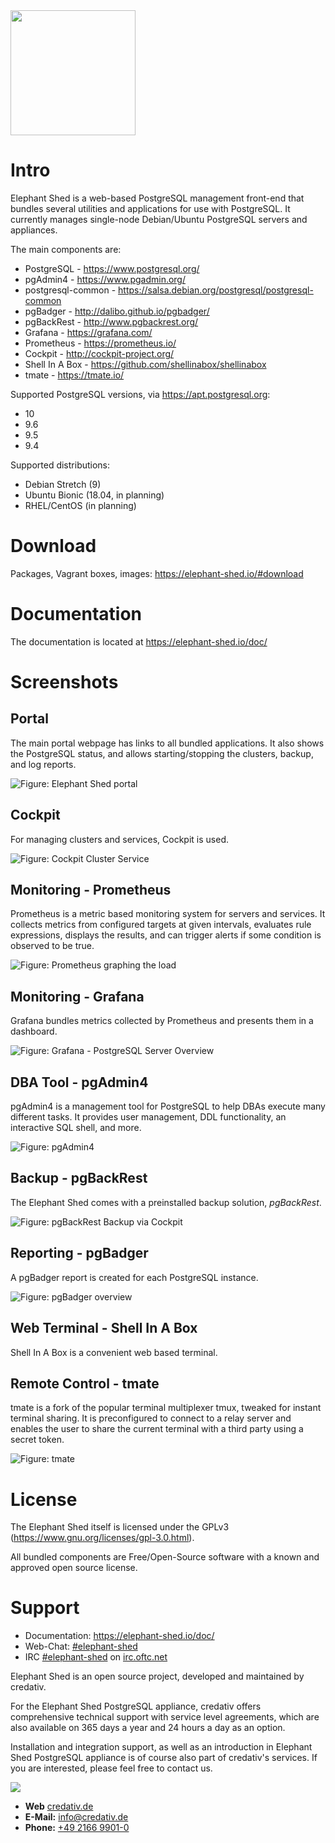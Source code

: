 <img src="portal/image/button_home.png" width="200">

# Intro
Elephant Shed is a web-based PostgreSQL management front-end that bundles
several utilities and applications for use with PostgreSQL. It currently
manages single-node Debian/Ubuntu PostgreSQL servers and appliances.

The main components are:

* PostgreSQL - <https://www.postgresql.org/>
* pgAdmin4 - <https://www.pgadmin.org/>
* postgresql-common - <https://salsa.debian.org/postgresql/postgresql-common>
* pgBadger - <http://dalibo.github.io/pgbadger/>
* pgBackRest - <http://www.pgbackrest.org/>
* Grafana - <https://grafana.com/>
* Prometheus - <https://prometheus.io/>
* Cockpit - <http://cockpit-project.org/>
* Shell In A Box - <https://github.com/shellinabox/shellinabox>
* tmate - <https://tmate.io/>

Supported PostgreSQL versions, via <https://apt.postgresql.org>:

* 10
* 9.6
* 9.5
* 9.4

Supported distributions:

* Debian Stretch (9)
* Ubuntu Bionic (18.04, in planning)
* RHEL/CentOS (in planning)

# Download

Packages, Vagrant boxes, images: <https://elephant-shed.io/#download>

# Documentation

The documentation is located at <https://elephant-shed.io/doc/>

# Screenshots

## Portal

The main portal webpage has links to all bundled applications. It also shows
the PostgreSQL status, and allows starting/stopping the clusters, backup, and
log reports.

![Figure: Elephant Shed portal](images/el-portal.png)

## Cockpit

For managing clusters and services, Cockpit is used.

![Figure: Cockpit Cluster Service](images/cockpit_postgresql_service.png)

## Monitoring - Prometheus

Prometheus is a metric based monitoring system for servers and services. It
collects metrics from configured targets at given intervals, evaluates rule
expressions, displays the results, and can trigger alerts if some condition is
observed to be true.

![Figure: Prometheus graphing the load](images/prometheus-load.png)

## Monitoring - Grafana

Grafana bundles metrics collected by Prometheus and presents them in a dashboard.

![Figure: Grafana - PostgreSQL Server Overview](images/grafana-overview.png)

## DBA Tool - pgAdmin4

pgAdmin4 is a management tool for PostgreSQL to help DBAs execute many different tasks.
It provides user management, DDL functionality, an interactive SQL shell, and more.

![Figure: pgAdmin4](images/pgadmin.png)

## Backup - pgBackRest

The Elephant Shed comes with a preinstalled backup solution, *pgBackRest*.

![Figure: pgBackRest Backup via Cockpit](images/el-backrest-start.png)

## Reporting - pgBadger

A pgBadger report is created for each PostgreSQL instance.

![Figure: pgBadger overview](images/pgbadger-overview.png)

## Web Terminal - Shell In A Box

Shell In A Box is a convenient web based terminal.

## Remote Control - tmate

tmate is a fork of the popular terminal multiplexer tmux, tweaked for instant
terminal sharing. It is preconfigured to connect to a relay server and enables
the user to share the current terminal with a third party using a secret token.

![Figure: tmate](images/tmate.png)

# License

The Elephant Shed itself is licensed under the GPLv3 (<https://www.gnu.org/licenses/gpl-3.0.html>).

All bundled components are Free/Open-Source software with a known and approved open source license.

# Support

* Documentation: <https://elephant-shed.io/doc/>
* Web-Chat: [#elephant-shed](https://webchat.oftc.net/?nick=web-user-.&channels=elephant-shed&uio=MT11bmRlZmluZWQmMj10cnVlJjk9dHJ1ZSYxMT0yMzY31)
* IRC [#elephant-shed](https://webchat.oftc.net/?channels=elephant-shed&uio=MT11bmRlZmluZWQmMj10cnVlJjk9dHJ1ZSYxMT0yMzY31
) on [irc.oftc.net](https://www.oftc.net/)

Elephant Shed is an open source project, developed and maintained by credativ.

For the Elephant Shed PostgreSQL appliance, credativ offers comprehensive
technical support with service level agreements, which are also available
on 365 days a year and 24 hours a day as an option.

Installation and integration support, as well as an introduction
in Elephant Shed PostgreSQL appliance is of course also part of
credativ's services. If you are interested, please feel free to contact us.

![](images/logo_credativ_96.png)

* **Web** [credativ.de](https://credativ.de)
* **E-Mail:** [info@credativ.de](mailto:info@credativ.de)
* **Phone:** [+49 2166 9901-0](tel:+49216699010)
